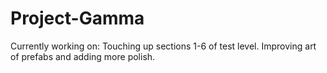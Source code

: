 # Project-Gamma

Currently working on:
  Touching up sections 1-6 of test level. Improving art of prefabs and adding more polish.
